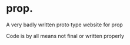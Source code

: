 # prop.

A very badly written proto type website for prop

Code is by all means not final or written properly